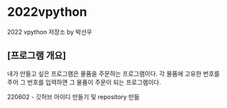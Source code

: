 # 2022vpython
2022 vpython 저장소 by 박선우
## [프로그램 개요]
내가 만들고 싶은 프로그램은 물품을 주문하는 프로그램이다. 각 물품에 고유한 번호를 주어 그 번호를 입력하면 그 물품이 주문이 되는 프로그램이다.

220602 - 깃허브 아이디 만들기 및 repository 만듦
